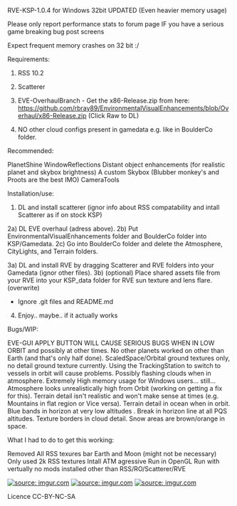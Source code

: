 RVE-KSP-1.0.4 for Windows 32bit UPDATED (Even heavier memory usage)

Please only report performance stats to forum page
IF you have a serious game breaking bug post screens

Expect frequent memory crashes on 32 bit :/

Requirements:

1) RSS 10.2

2) Scatterer

3) EVE-OverhaulBranch - Get the x86-Release.zip from here: https://github.com/rbray89/EnvironmentalVisualEnhancements/blob/Overhaul/x86-Release.zip    (Click Raw to DL)

4) NO other cloud configs present in gamedata e.g. like in BoulderCo folder.


Recommended:

PlanetShine
WindowReflections
Distant object enhancements 
(for realistic planet and skybox brightness)
A custom Skybox
 (Blubber monkey's and Proots are the best IMO)
CameraTools


Installation/use:

1) DL and install scatterer (ignor info about RSS compatability and intall Scatterer as if on stock KSP)

2a) DL EVE overhaul (adress above).
2b) Put EnvironmentalVisualEnhancements folder and BoulderCo folder into KSP/Gamedata.
2c) Go into BoulderCo folder and delete the Atmosphere, CityLights, and Terrain folders.

3a) DL and install RVE by dragging Scatterer and RVE folders into your Gamedata (ignor other files).
3b) (optional) Place shared assets file from your RVE into your KSP_data folder for RVE sun texture and lens flare.
 (overwrite)
 - Ignore .git files and README.md

4) Enjoy.. maybe.. if it actually works



Bugs/WIP:

EVE-GUI APPLY BUTTON WILL CAUSE SERIOUS BUGS WHEN IN LOW ORBIT and possibly at other times.
No other planets worked on other than Earth (and that's only half done).
ScaledSpace/Orbital ground textures only, no detail ground texture currently.
Using the TrackingStation to switch to vessels in orbit will cause problems.
Possibly flashing clouds when in atmosphere.
Extremely High memory usage for Windows users... still...
Atmosphere looks unrealistically high from Orbit (working on getting a fix for this).
Terrain detail isn't realistic and won't make sense at times (e.g. Mountains in flat region or Vice versa).
Terrain detail in ocean when in orbit.
Blue bands in horizon at very low altitudes .
Break in horizon line at all PQS altitudes.
Texture borders in cloud detail.
Snow areas are brown/orange in space.


What I had to do to get this working:

Removed All RSS texures bar Earth and Moon (might not be necessary)
Only used 2k RSS textures
Intall ATM agressive
Run in OpenGL
Run with vertually no mods installed other than RSS/RO/Scatterer/RVE




<a href="http://imgur.com/cbrMvfZ"><img src="http://i.imgur.com/cbrMvfZ.png" title="source: imgur.com" /></a>
<a href="http://imgur.com/ylxNJpQ"><img src="http://i.imgur.com/ylxNJpQ.png" title="source: imgur.com" /></a>
<a href="http://imgur.com/1Qml8Lj"><img src="http://i.imgur.com/1Qml8Lj.png" title="source: imgur.com" /></a>

Licence CC-BY-NC-SA
